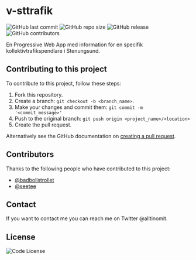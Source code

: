 # v-sttrafik  
![GitHub last commit](https://img.shields.io/github/last-commit/badbollstrollet/v-sttrafik)
![GitHub repo size](https://img.shields.io/github/repo-size/badbollstrollet/v-sttrafik)
![GitHub release](https://img.shields.io/github/v/release/badbollstrollet/v-sttrafik)
![GitHub contributors](https://img.shields.io/github/contributors/badbollstrollet/v-sttrafik)

En Progressive Web App med information för en specifik kollektivtrafikspendlare i Stenungsund.  

## Contributing to this project  
To contribute to this project, follow these steps:  
1. Fork this repository.
2. Create a branch: `git checkout -b <branch_name>`.
3. Make your changes and commit them: `git commit -m '<commit_message>'`
4. Push to the original branch: `git push origin <project_name>/<location>`
5. Create the pull request.

Alternatively see the GitHub documentation on [creating a pull request](https://help.github.com/en/github/collaborating-with-issues-and-pull-requests/creating-a-pull-request).

## Contributors
Thanks to the following people who have contributed to this project:  
* [@badbollstrollet](https://github.com/badbollstrollet)  
* [@seetee](https://github.com/seetee)  

## Contact  
If you want to contact me you can reach me on Twitter @alltinomit.

## License  
![Code License](https://img.shields.io/github/license/badbollstrollet/v-sttrafik)  